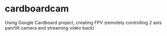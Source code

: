 # cardboardcam
Using Google Cardboard project, creating FPV (remotely controlling 2 axis pan/tilt camera and streaming video back)
